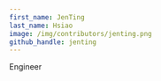 ```yaml
---
first_name: JenTing 
last_name: Hsiao
image: /img/contributors/jenting.png
github_handle: jenting
---
```

Engineer